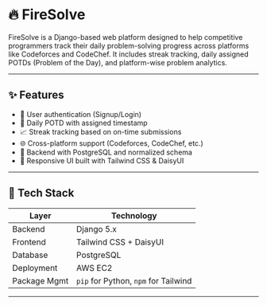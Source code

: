 # 🔥 FireSolve

FireSolve is a Django-based web platform designed to help competitive programmers track their daily problem-solving progress across platforms like Codeforces and CodeChef. It includes streak tracking, daily assigned POTDs (Problem of the Day), and platform-wise problem analytics.

---

## ✨ Features

- 🔐 User authentication (Signup/Login)
- 📅 Daily POTD with assigned timestamp
- 📈 Streak tracking based on on-time submissions
- 🌐 Cross-platform support (Codeforces, CodeChef, etc.)
- 🎯 Backend with PostgreSQL and normalized schema
- 💅 Responsive UI built with Tailwind CSS & DaisyUI

---

## 🚀 Tech Stack

| Layer        | Technology                         |
|-------------|-------------------------------------|
| Backend      | Django 5.x                          |
| Frontend     | Tailwind CSS + DaisyUI              |
| Database     | PostgreSQL                          |
| Deployment   | AWS EC2                             |
| Package Mgmt | `pip` for Python, `npm` for Tailwind|

---
